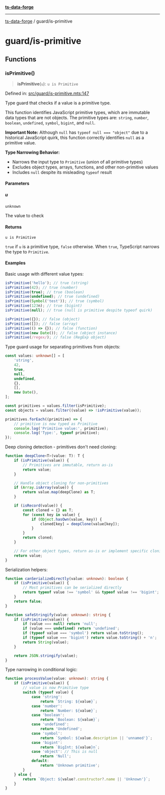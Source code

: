 [**ts-data-forge**](../README.md)

---

[ts-data-forge](../README.md) / guard/is-primitive

# guard/is-primitive

## Functions

### isPrimitive()

> **isPrimitive**(`u`): `u is Primitive`

Defined in: [src/guard/is-primitive.mts:147](https://github.com/noshiro-pf/ts-data-forge/blob/main/src/guard/is-primitive.mts#L147)

Type guard that checks if a value is a primitive type.

This function identifies JavaScript primitive types, which are immutable data types that are
not objects. The primitive types are: `string`, `number`, `boolean`, `undefined`, `symbol`,
`bigint`, and `null`.

**Important Note:** Although `null` has `typeof null === "object"` due to a historical
JavaScript quirk, this function correctly identifies `null` as a primitive value.

**Type Narrowing Behavior:**

- Narrows the input type to `Primitive` (union of all primitive types)
- Excludes object types, arrays, functions, and other non-primitive values
- Includes `null` despite its misleading `typeof` result

#### Parameters

##### u

`unknown`

The value to check

#### Returns

`u is Primitive`

`true` if `u` is a primitive type, `false` otherwise.
When `true`, TypeScript narrows the type to `Primitive`.

#### Examples

Basic usage with different value types:

```typescript
isPrimitive('hello'); // true (string)
isPrimitive(42); // true (number)
isPrimitive(true); // true (boolean)
isPrimitive(undefined); // true (undefined)
isPrimitive(Symbol('test')); // true (symbol)
isPrimitive(123n); // true (bigint)
isPrimitive(null); // true (null is primitive despite typeof quirk)

isPrimitive({}); // false (object)
isPrimitive([]); // false (array)
isPrimitive(() => {}); // false (function)
isPrimitive(new Date()); // false (object instance)
isPrimitive(/regex/); // false (RegExp object)
```

Type guard usage for separating primitives from objects:

```typescript
const values: unknown[] = [
    'string',
    42,
    true,
    null,
    undefined,
    {},
    [],
    new Date(),
];

const primitives = values.filter(isPrimitive);
const objects = values.filter((value) => !isPrimitive(value));

primitives.forEach((primitive) => {
    // primitive is now typed as Primitive
    console.log('Primitive value:', primitive);
    console.log('Type:', typeof primitive);
});
```

Deep cloning detection - primitives don't need cloning:

```typescript
function deepClone<T>(value: T): T {
    if (isPrimitive(value)) {
        // Primitives are immutable, return as-is
        return value;
    }

    // Handle object cloning for non-primitives
    if (Array.isArray(value)) {
        return value.map(deepClone) as T;
    }

    if (isRecord(value)) {
        const cloned = {} as T;
        for (const key in value) {
            if (Object.hasOwn(value, key)) {
                cloned[key] = deepClone(value[key]);
            }
        }
        return cloned;
    }

    // For other object types, return as-is or implement specific cloning
    return value;
}
```

Serialization helpers:

```typescript
function canSerializeDirectly(value: unknown): boolean {
    if (isPrimitive(value)) {
        // Most primitives can be serialized directly
        return typeof value !== 'symbol' && typeof value !== 'bigint';
    }
    return false;
}

function safeStringify(value: unknown): string {
    if (isPrimitive(value)) {
        if (value === null) return 'null';
        if (value === undefined) return 'undefined';
        if (typeof value === 'symbol') return value.toString();
        if (typeof value === 'bigint') return value.toString() + 'n';
        return String(value);
    }

    return JSON.stringify(value);
}
```

Type narrowing in conditional logic:

```typescript
function processValue(value: unknown): string {
    if (isPrimitive(value)) {
        // value is now Primitive type
        switch (typeof value) {
            case 'string':
                return `String: ${value}`;
            case 'number':
                return `Number: ${value}`;
            case 'boolean':
                return `Boolean: ${value}`;
            case 'undefined':
                return 'Undefined';
            case 'symbol':
                return `Symbol: ${value.description || 'unnamed'}`;
            case 'bigint':
                return `BigInt: ${value}n`;
            case 'object': // This is null
                return 'Null';
            default:
                return 'Unknown primitive';
        }
    } else {
        return `Object: ${value?.constructor?.name || 'Unknown'}`;
    }
}
```

